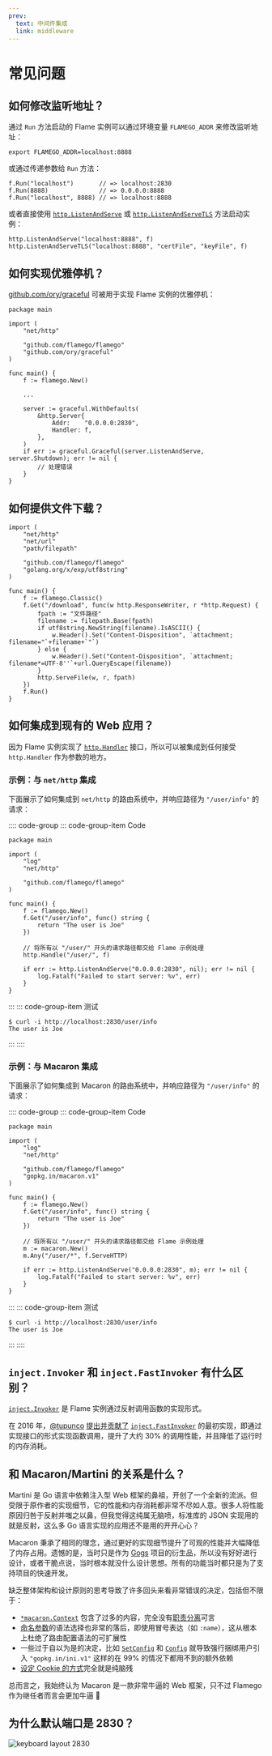 ```yaml
---
prev:
  text: 中间件集成
  link: middleware
---
```


# 常见问题

## 如何修改监听地址？

通过 `Run` 方法启动的 Flame 实例可以通过环境变量 `FLAMEGO_ADDR` 来修改监听地址：

```sh:no-line-numbers
export FLAMEGO_ADDR=localhost:8888
```

或通过传递参数给 `Run` 方法：

```go:no-line-numbers
f.Run("localhost")       // => localhost:2830
f.Run(8888)              // => 0.0.0.0:8888
f.Run("localhost", 8888) // => localhost:8888
```

或者直接使用 [`http.ListenAndServe`](https://pkg.go.dev/net/http#ListenAndServe) 或 [`http.ListenAndServeTLS`](https://pkg.go.dev/net/http#ListenAndServeTLS) 方法启动实例：

```go:no-line-numbers
http.ListenAndServe("localhost:8888", f)
http.ListenAndServeTLS("localhost:8888", "certFile", "keyFile", f)
```

## 如何实现优雅停机？

[github.com/ory/graceful](https://github.com/ory/graceful) 可被用于实现 Flame 实例的优雅停机：

```go:no-line-numbers
package main

import (
	"net/http"

	"github.com/flamego/flamego"
	"github.com/ory/graceful"
)

func main() {
	f := flamego.New()

	...

	server := graceful.WithDefaults(
		&http.Server{
			Addr:    "0.0.0.0:2830",
			Handler: f,
		},
	)
	if err := graceful.Graceful(server.ListenAndServe, server.Shutdown); err != nil {
		// 处理错误
	}
}
```

## 如何提供文件下载？

```go:no-line-numbers
import (
	"net/http"
	"net/url"
	"path/filepath"

	"github.com/flamego/flamego"
	"golang.org/x/exp/utf8string"
)

func main() {
	f := flamego.Classic()
	f.Get("/download", func(w http.ResponseWriter, r *http.Request) {
		fpath := "文件路径"
		filename := filepath.Base(fpath)
		if utf8string.NewString(filename).IsASCII() {
			w.Header().Set("Content-Disposition", `attachment; filename="`+filename+`"`)
		} else {
			w.Header().Set("Content-Disposition", `attachment; filename*=UTF-8''`+url.QueryEscape(filename))
		}
		http.ServeFile(w, r, fpath)
	})
	f.Run()
}
```

## 如何集成到现有的 Web 应用？

因为 Flame 实例实现了 [`http.Handler`](https://pkg.go.dev/net/http#Handler) 接口，所以可以被集成到任何接受 `http.Handler` 作为参数的地方。

### 示例：与 `net/http` 集成

下面展示了如何集成到 `net/http` 的路由系统中，并响应路径为 `"/user/info"` 的请求：

:::: code-group
::: code-group-item Code
```go:no-line-numbers
package main

import (
	"log"
	"net/http"

	"github.com/flamego/flamego"
)

func main() {
	f := flamego.New()
	f.Get("/user/info", func() string {
		return "The user is Joe"
	})

	// 将所有以 "/user/" 开头的请求路径都交给 Flame 示例处理
	http.Handle("/user/", f)

	if err := http.ListenAndServe("0.0.0.0:2830", nil); err != nil {
		log.Fatalf("Failed to start server: %v", err)
	}
}
```
:::
::: code-group-item 测试
```:no-line-numbers
$ curl -i http://localhost:2830/user/info
The user is Joe
```
:::
::::

### 示例：与 Macaron 集成

下面展示了如何集成到 Macaron 的路由系统中，并响应路径为 `"/user/info"` 的请求：

:::: code-group
::: code-group-item Code
```go:no-line-numbers
package main

import (
	"log"
	"net/http"

	"github.com/flamego/flamego"
	"gopkg.in/macaron.v1"
)

func main() {
	f := flamego.New()
	f.Get("/user/info", func() string {
		return "The user is Joe"
	})

	// 将所有以 "/user/" 开头的请求路径都交给 Flame 示例处理
	m := macaron.New()
	m.Any("/user/*", f.ServeHTTP)

	if err := http.ListenAndServe("0.0.0.0:2830", m); err != nil {
		log.Fatalf("Failed to start server: %v", err)
	}
}
```
:::
::: code-group-item 测试
```:no-line-numbers
$ curl -i http://localhost:2830/user/info
The user is Joe
```
:::
::::

## `inject.Invoker` 和 `inject.FastInvoker` 有什么区别？

[`inject.Invoker`](https://pkg.go.dev/github.com/flamego/flamego/inject#Invoker) 是 Flame 实例通过反射调用函数的实现形式。

在 2016 年，[@tupunco](https://github.com/tupunco) [提出并贡献了](https://github.com/go-macaron/inject/commit/07e997cf1c187f573791bd7680cfdcba43161c22) [`inject.FastInvoker`](https://pkg.go.dev/github.com/flamego/flamego/inject#FastInvoker) 的最初实现，即通过实现接口的形式实现函数调用，提升了大约 30% 的调用性能，并且降低了运行时的内存消耗。

## 和 Macaron/Martini 的关系是什么？

Martini 是 Go 语言中依赖注入型 Web 框架的鼻祖，开创了一个全新的流派。但受限于原作者的实现细节，它的性能和内存消耗都非常不尽如人意。很多人将性能原因归咎于反射并嗤之以鼻，但我觉得这纯属无脑喷，标准库的 JSON 实现用的就是反射，这么多 Go 语言实现的应用还不是用的开开心心？

Macaron 秉承了相同的理念，通过更好的实现细节提升了可观的性能并大幅降低了内存占用。遗憾的是，当时只是作为 [Gogs](https://gogs.io) 项目的衍生品，所以没有好好进行设计，或者干脆点说，当时根本就没什么设计思想。所有的功能当时都只是为了支持项目的快速开发。

缺乏整体架构和设计原则的思考导致了许多回头来看非常错误的决定，包括但不限于：

- [`*macaron.Context`](https://pkg.go.dev/github.com/go-macaron/macaron#Context) 包含了过多的内容，完全没有[职责分离](https://en.wikipedia.org/wiki/Separation_of_concerns)可言
- [命名参数](https://go-macaron.com/middlewares/routing#named-parameters)的语法选择也非常的落后，即使用冒号表达（如 `:name`），这从根本上杜绝了路由配置语法的可扩展性
- 一些过于自以为是的决定，比如 [`SetConfig`](https://pkg.go.dev/github.com/go-macaron/macaron#SetConfig) 和 [`Config`](https://pkg.go.dev/github.com/go-macaron/macaron#Config) 就导致强行捆绑用户引入 `"gopkg.in/ini.v1"` 这样的在 99% 的情况下都用不到的额外依赖
- [设定 Cookie 的方式](https://go-macaron.com/core_services#cookie)完全就是纯脑残

总而言之，我始终认为 Macaron 是一款非常牛逼的 Web 框架，只不过 Flamego 作为继任者而言会更加牛逼 🙂

## 为什么默认端口是 2830？

![keyboard layout 2830](/imgs/keyboard-layout-2830.png)
